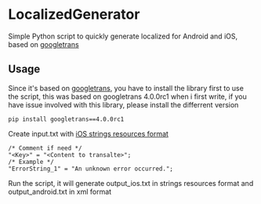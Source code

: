 # LocalizedGenerator

Simple Python script to quickly generate localized for Android and iOS, based on [googletrans](https://github.com/ssut/py-googletrans)

## Usage

Since it's based on [googletrans](https://github.com/ssut/py-googletrans), you have to install the library first to use the script, this was based on googletrans 4.0.0rc1 when i first write, if you have issue involved with this library, please install the differrent version

```
pip install googletrans==4.0.0rc1
```

Create input.txt with [iOS strings resources format](https://developer.apple.com/library/archive/documentation/Cocoa/Conceptual/LoadingResources/Strings/Strings.html) 

```
/* Comment if need */
"<Key>" = "<Content to transalte>";
/* Example */
"ErrorString_1" = "An unknown error occurred.";
```

Run the script, it will generate output_ios.txt in strings resources format and output_android.txt in xml format
